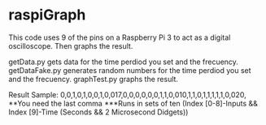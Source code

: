 # raspiGraph
This code uses 9 of the pins on a Raspberry Pi 3 to act as a digital oscilloscope.  Then graphs the result.

getData.py gets data for the time perdiod you set and the frecuency.
getDataFake.py generates random numbers for the time perdiod you set and the frecuency.
graphTest.py graphs the result.

Result Sample:
0,0,1,0,1,0,0,1,0,017,0,0,0,0,0,0,1,1,0,010,1,1,0,1,1,1,1,1,0,020,
**You need the last comma
***Runs in sets of ten (Index [0-8]-Inputs && Index [9]-Time (Seconds && 2 Microsecond Didgets))
